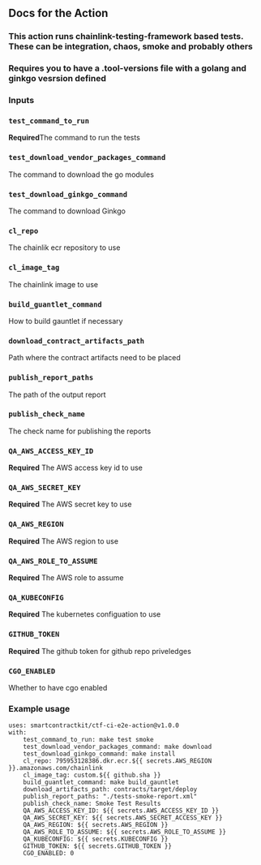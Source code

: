 ## Docs for the Action
### This action runs chainlink-testing-framework based tests. These can be integration, chaos, smoke and probably others
### Requires you to have a .tool-versions file with a golang and ginkgo vesrsion defined

### Inputs

### `test_command_to_run`

**Required**The command to run the tests

### `test_download_vendor_packages_command`

The command to download the go modules

### `test_download_ginkgo_command`

The command to download Ginkgo

### `cl_repo`

The chainlik ecr repository to use

### `cl_image_tag`

The chainlink image to use

### `build_guantlet_command`

How to build gauntlet if necessary

### `download_contract_artifacts_path`

Path where the contract artifacts need to be placed

### `publish_report_paths`

The path of the output report

### `publish_check_name`

The check name for publishing the reports

### `QA_AWS_ACCESS_KEY_ID`

**Required** The AWS access key id to use

### `QA_AWS_SECRET_KEY`

**Required** The AWS secret key to use

### `QA_AWS_REGION`

**Required** The AWS region to use

### `QA_AWS_ROLE_TO_ASSUME`

**Required** The AWS role to assume

### `QA_KUBECONFIG`

**Required** The kubernetes configuation to use

### `GITHUB_TOKEN`

**Required** The github token for github repo priveledges

### `CGO_ENABLED`

Whether to have cgo enabled

### Example usage

    uses: smartcontractkit/ctf-ci-e2e-action@v1.0.0
    with:
        test_command_to_run: make test smoke
        test_download_vendor_packages_command: make download
        test_download_ginkgo_command: make install
        cl_repo: 795953128386.dkr.ecr.${{ secrets.AWS_REGION }}.amazonaws.com/chainlink
        cl_image_tag: custom.${{ github.sha }}
        build_guantlet_command: make build_gauntlet
        download_artifacts_path: contracts/target/deploy
        publish_report_paths: "./tests-smoke-report.xml"
        publish_check_name: Smoke Test Results
        QA_AWS_ACCESS_KEY_ID: ${{ secrets.AWS_ACCESS_KEY_ID }}
        QA_AWS_SECRET_KEY: ${{ secrets.AWS_SECRET_ACCESS_KEY }}
        QA_AWS_REGION: ${{ secrets.AWS_REGION }}
        QA_AWS_ROLE_TO_ASSUME: ${{ secrets.AWS_ROLE_TO_ASSUME }}
        QA_KUBECONFIG: ${{ secrets.KUBECONFIG }}
        GITHUB_TOKEN: ${{ secrets.GITHUB_TOKEN }}
        CGO_ENABLED: 0